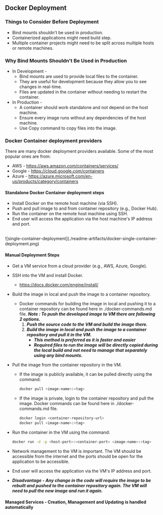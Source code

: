 ## **Docker Deployment**

### Things to Consider Before Deployment
- Bind mounts shouldn't be used in production. 
- Containerized applications might need build step.
- Multiple container projects might need to be split across multiple hosts or remote machines.

### Why Bind Mounts Shouldn't Be Used in Production
- In Development -
    - Bind mounts are used to provide local files to the container.
    - They are useful for development because they allow you to see changes in real-time.
    - Files are updated in the container without needing to restart the container.
- In Production -
    - A container should work standalone and not depend on the host machine.
    - Ensure every image runs without any dependencies of the host machine.
    - Use Copy command to copy files into the image.

### Docker Container deployment providers
There are many docker deployment providers available. Some of the most popular ones are from:
- AWS - https://aws.amazon.com/containers/services/
- Google - https://cloud.google.com/containers
- Azure - https://azure.microsoft.com/en-us/products/category/containers

#### Standalone Docker Container deployment steps
- Install Docker on the remote host machine (via SSH).
- Push and pull image to and from container repository (e.g., Docker Hub).
- Run the container on the remote host machine using SSH.
- End user will access the application via the host machine's IP address and port.
<br>
![single-container-deployment](./readme-artifacts/docker-single-container-deployment.png)



#### Manual Deployment Steps
- Get a VM service from a cloud provider (e.g., AWS, Azure, Google).
- SSH into the VM and install Docker.
    - https://docs.docker.com/engine/install/  
- Build the image in local and push the image to a container repository.
    - Docker commands for building the image in local and pushing it to a container repository can be found here in ./docker-commands.md file.
    ***Note : To push the developed image to VM there are following 2 options.***
        1. ***Push the source code to the VM and build the image there.***
        2. ***Build the image in local and push the image to a container repository and pull it in the VM.*** 
            - ***This method is preferred as it is faster and easier***
            - ***Required files to run the image will be directly copied during the local build and not need to manage that separately using any bind mounts.***

- Pull the image from the container repository in the VM.
    - If the image is publicly available, it can be pulled directly using the command:
        ```bash
        docker pull <image-name>:<tag>
        ```
    - If the image is private, login to the container repository and pull the image. Docker commands can be found here in ./docker-commands.md file.
        ```bash
        docker login <container-repository-url>
        docker pull <image-name>:<tag>
        ```
- Run the container in the VM using the command:
    ```bash
    docker run -d -p <host-port>:<container-port> <image-name>:<tag>
    ```

- Network management to the VM is important. The VM should be accessible from the internet and the ports should be open for the application to be accessible.
- End user will access the application via the VM's IP address and port.
- ***Disadvantage - Any change in the code will require the image to be rebuilt and pushed to the container repository again. The VM will need to pull the new image and run it again.***



#### Managed Services - Creation, Management and Updating is handled automatically
